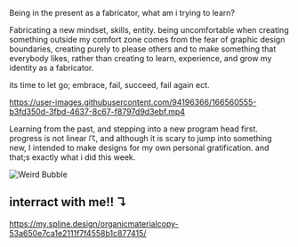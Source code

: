 Being in the present as a fabricator, what am i trying to learn? 

Fabricating a new mindset, skills, entity.
being uncomfortable when creating something outside my comfort zone comes from the fear of graphic design boundaries, creating purely to please others and to make 
something that everybody likes, rather than creating to learn, experience, and grow my identity as a fabricator. 

its time to let go; embrace, fail, succeed, fail again ect.

https://user-images.githubusercontent.com/94196366/166560555-b3fd350d-3fbd-4637-8c67-f8797d9d3ebf.mp4

Learning from the past, and stepping into a new program head first.
progress is not linear ☈, and although it is scary to jump into something new, I intended to make designs for my own personal gratification. 
and that;s exactly what i did this week.

![Weird Bubble ](https://user-images.githubusercontent.com/94196366/167036843-f1da11ad-2efa-415c-aa1e-36b63887c7ed.jpg)

## interract with me!! ↴

https://my.spline.design/organicmaterialcopy-53a650e7ca1e2111f7f4558b1c877415/
